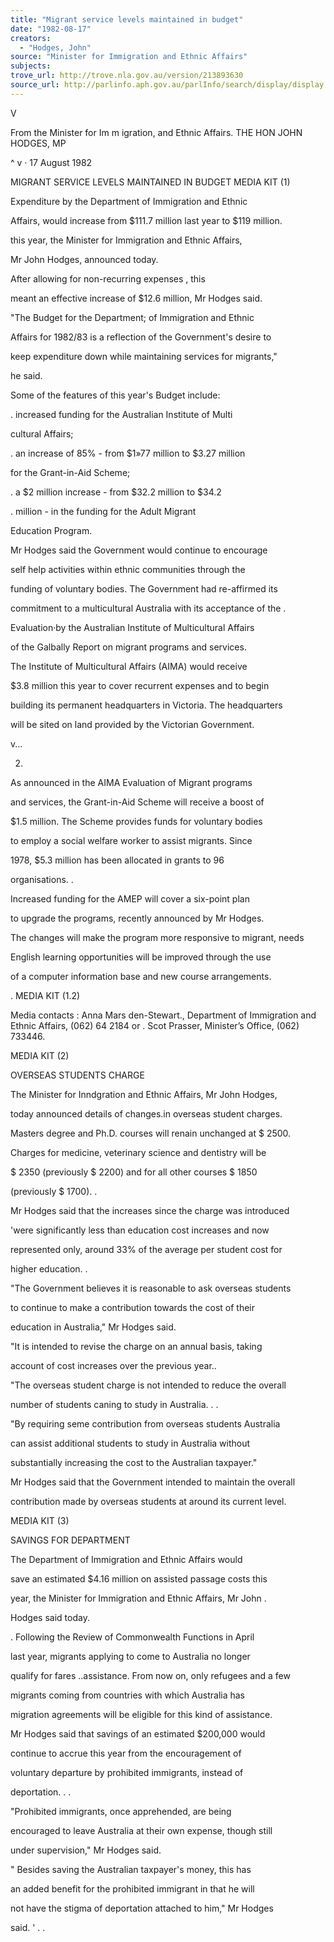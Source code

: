 ```yaml
---
title: "Migrant service levels maintained in budget"
date: "1982-08-17"
creators:
  - "Hodges, John"
source: "Minister for Immigration and Ethnic Affairs"
subjects:
trove_url: http://trove.nla.gov.au/version/213893630
source_url: http://parlinfo.aph.gov.au/parlInfo/search/display/display.w3p;query=Id%3A%22media/pressrel/HPR09001840%22
---
```


 V

 From the Minister for Im m igration,  and Ethnic Affairs. THE HON JOHN HODGES,  MP

 ^ v ·  17 August 1982

 MIGRANT SERVICE LEVELS MAINTAINED IN BUDGET MEDIA KIT (1)

 Expenditure by the Department of Immigration and Ethnic 

 Affairs, would increase from $111.7 million last year to $119 million.  

 this year,  the Minister for Immigration and Ethnic Affairs,

 Mr John Hodges, announced today.

 After allowing for non-recurring expenses ,  this 

 meant an effective increase of $12.6 million, Mr Hodges said.

 "The Budget for the Department; of Immigration and Ethnic 

 Affairs for 1982/83 is a reflection of the Government's desire to 

 keep expenditure down while maintaining services for migrants," 

 he said.

 Some of the features of this year's Budget include:

 .  increased funding for the Australian Institute of Multi­

 cultural Affairs;

 .  an increase of 85% - from $1»77 million to $3.27 million 

 for the Grant-in-Aid Scheme;

 .  a $2 million increase - from $32.2 million to $34.2 

 .  million - in the funding for the Adult Migrant 

 Education Program.

 Mr Hodges said the Government would continue to encourage 

 self help activities within ethnic communities through the 

 funding of voluntary bodies. The Government had re-affirmed its 

 commitment to a multicultural Australia with its acceptance of the .  

 Evaluation·by the Australian Institute of Multicultural Affairs 

 of the Galbally Report on migrant programs and services.

 The Institute of Multicultural Affairs (AIMA) would receive 

 $3.8 million this year to cover recurrent expenses and to begin 

 building its permanent headquarters in Victoria. The headquarters 

 will be sited on land provided by the Victorian Government.

 v...

 2.

 As announced in the AIMA Evaluation of Migrant programs 

 and services,  the Grant-in-Aid Scheme will receive a boost of 

 $1.5 million. The Scheme provides funds for voluntary bodies 

 to employ a social welfare worker to assist migrants.  Since 

 1978, $5.3 million has been allocated in grants to 96 

 organisations.  .

 Increased funding for the AMEP will cover a six-point plan 

 to upgrade the programs,  recently announced by Mr Hodges.

 The changes will make the program more responsive to migrant, needs 

 English learning opportunities will be improved through the use 

 of a computer information base and new course arrangements.

 .  MEDIA KIT (1.2)

 Media contacts :  Anna Mars den-Stewart., Department of Immigration and Ethnic Affairs,  (062) 64 2184 or . Scot Prasser,  Minister’s Office, (062) 733446.

 MEDIA KIT (2)

 OVERSEAS STUDENTS CHARGE

 The Minister for Inndgration and Ethnic Affairs, Mr John Hodges,  

 today announced details of changes.in overseas student charges.

 Masters degree and Ph.D. courses will renain unchanged at $ 2500. 

 Charges for medicine, veterinary science and dentistry will be 

 $ 2350 (previously $ 2200) and for all other courses $ 1850 

 (previously $ 1700). .

 Mr Hodges said that the increases since the charge was introduced 

 'were significantly less than education cost increases and now 

 represented only, around 33% of the average per student cost for 

 higher education. .

 "The Government believes it is reasonable to ask overseas students 

 to continue to make a contribution towards the cost of their 

 education in Australia," Mr Hodges said.

 "It is intended to revise the charge on an annual basis, taking 

 account of cost increases over the previous year..

 "The overseas student charge is not intended to reduce the overall 

 number of students caning to study in Australia. .  .

 "By requiring seme contribution from overseas students Australia 

 can assist additional students to study in Australia without 

 substantially increasing the cost to the Australian taxpayer."

 Mr Hodges said that the Government intended to maintain the overall 

 contribution made by overseas students at around its current level.

 MEDIA KIT (3)

 SAVINGS FOR DEPARTMENT

 The Department of Immigration and Ethnic Affairs would 

 save an estimated $4.16 million on assisted passage costs this 

 year,  the Minister for Immigration and Ethnic Affairs, Mr John .  

 Hodges said today.

 .  Following the Review of Commonwealth Functions in April 

 last year, migrants applying to come to Australia no longer 

 qualify for fares ..assistance. From now on, only refugees and a few 

 migrants coming from countries with which Australia has 

 migration agreements will be eligible for this kind of assistance.

 Mr Hodges said that savings of an estimated $200,000 would 

 continue to accrue this year from the encouragement of 

 voluntary departure by prohibited immigrants,  instead of 

 deportation. .  .

 "Prohibited immigrants,  once apprehended,  are being 

 encouraged to leave Australia at their own expense, though still 

 under supervision," Mr Hodges said.

 " Besides saving the Australian taxpayer's money,  this has 

 an added benefit for the prohibited immigrant in that he will 

 not have the stigma of deportation attached to him," Mr Hodges 

 said. '  .  .


